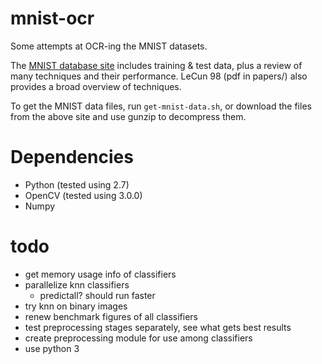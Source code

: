 # mnist-ocr
Some attempts at OCR-ing the MNIST datasets.

The [MNIST database site](http://yann.lecun.com/exdb/mnist/) includes training &
test data, plus a review of many techniques and their performance. LeCun 98 (pdf
in papers/) also provides a broad overview of techniques.

To get the MNIST data files, run `get-mnist-data.sh`, or download the files
from the above site and use gunzip to decompress them.

# Dependencies
- Python (tested using 2.7)
- OpenCV (tested using 3.0.0)
- Numpy

# todo
- get memory usage info of classifiers
- parallelize knn classifiers
  - predictall? should run faster
- try knn on binary images
- renew benchmark figures of all classifiers
- test preprocessing stages separately, see what gets best results
- create preprocessing module for use among classifiers
- use python 3
